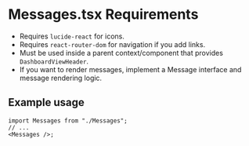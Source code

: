 # Messages.tsx Requirements

- Requires `lucide-react` for icons.
- Requires `react-router-dom` for navigation if you add links.
- Must be used inside a parent context/component that provides `DashboardViewHeader`.
- If you want to render messages, implement a Message interface and message rendering logic.

## Example usage

```tsx
import Messages from "./Messages";
// ...
<Messages />;
```
